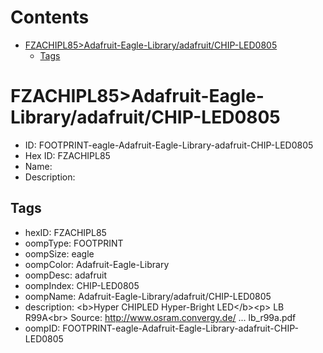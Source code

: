 



Contents
========

* [FZACHIPL85>Adafruit-Eagle-Library/adafruit/CHIP-LED0805](#fzachipl85adafruit-eagle-libraryadafruitchip-led0805)
	* [Tags](#tags)

# FZACHIPL85>Adafruit-Eagle-Library/adafruit/CHIP-LED0805

- ID: FOOTPRINT-eagle-Adafruit-Eagle-Library-adafruit-CHIP-LED0805
- Hex ID: FZACHIPL85
- Name: 
- Description: 

## Tags

- hexID: FZACHIPL85
- oompType: FOOTPRINT
- oompSize: eagle
- oompColor: Adafruit-Eagle-Library
- oompDesc: adafruit
- oompIndex: CHIP-LED0805
- oompName: Adafruit-Eagle-Library/adafruit/CHIP-LED0805
- description: &lt;b&gt;Hyper CHIPLED Hyper-Bright LED&lt;/b&gt;&lt;p&gt;
LB R99A&lt;br&gt;
Source: http://www.osram.convergy.de/ ... lb_r99a.pdf
- oompID: FOOTPRINT-eagle-Adafruit-Eagle-Library-adafruit-CHIP-LED0805
